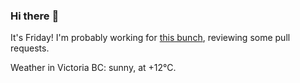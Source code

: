 ### Hi there :wave:

It's Friday! I'm probably working for [this bunch](https://github.com/kohofinancial), reviewing some pull requests.

Weather in Victoria BC: sunny, at +12°C.
